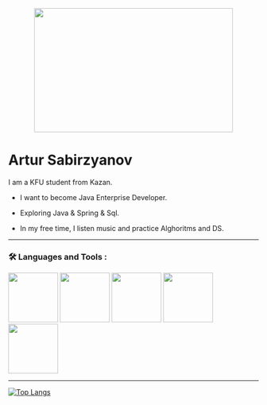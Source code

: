<!-- BLOG-POST-LIST:START -->

<div id="header" align="center">
  <img src="https://i.pinimg.com/originals/4e/9e/1f/4e9e1f5a41b738e3066d135da871a46c.gif" width="400" height = "250"/>
</div>

<h1>
  Artur Sabirzyanov
</h1>

I am a KFU student from Kazan.

- I want to become Java Enterprise Developer.

- Exploring Java & Spring & Sql.

- In my free time, I listen music and practice Alghoritms and DS.

  
---

### :hammer_and_wrench: Languages and Tools :

<div>
  <img src="https://cdn.jsdelivr.net/gh/devicons/devicon@latest/icons/java/java-original-wordmark.svg" width="100" height="100"/>
  <img src="https://cdn.jsdelivr.net/gh/devicons/devicon@latest/icons/spring/spring-original-wordmark.svg" width="100" height="100"/>
  <img src="https://cdn.jsdelivr.net/gh/devicons/devicon@latest/icons/postgresql/postgresql-original-wordmark.svg" width="100" height="100"/>
  <img src="https://cdn.jsdelivr.net/gh/devicons/devicon@latest/icons/github/github-original-wordmark.svg" width="100" height="100"/>
  <img src="https://cdn.jsdelivr.net/gh/devicons/devicon@latest/icons/maven/maven-original-wordmark.svg" width="100" height="100"/>
</div>

---
[![Top Langs](https://github-readme-stats.vercel.app/api/top-langs/?username=squ1ky&layout=compact&theme=vision-friendly-dark)](https://github.com/anuraghazra/github-readme-stats)

<!-- BLOG-POST-LIST:END -->
